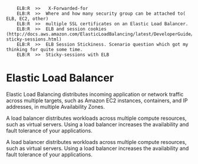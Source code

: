  
 
        ELB:R  >>   X-Forwarded-for
        ELB:R  >>  Where and how many security group can be attached to( ELB, EC2, other)
        ELB:R  >>  multiple SSL certificates on an Elastic Load Balancer.
        ELB:R  >>  ELB and session cookies (http://docs.aws.amazon.com/ElasticLoadBalancing/latest/DeveloperGuide/elb-sticky-sessions.html)
        ELB:R  >>  ELB Session Stickiness. Scenario question which got my thinking for quite some time.
        ELB:R  >>  Sticky-sessions with ELB

 

# Elastic Load Balancer 

Elastic Load Balancing distributes incoming application or network traffic across 
multiple targets, such as Amazon EC2 instances, containers, and IP addresses, 
in multiple Availability Zones.

A load balancer distributes workloads across multiple compute resources, such as virtual servers.
 Using a load balancer increases the availability and fault tolerance of your applications.
 
A load balancer distributes workloads across multiple compute resources, such as virtual servers. 
Using a load balancer increases the availability and fault tolerance of your applications.
 

 
 
 